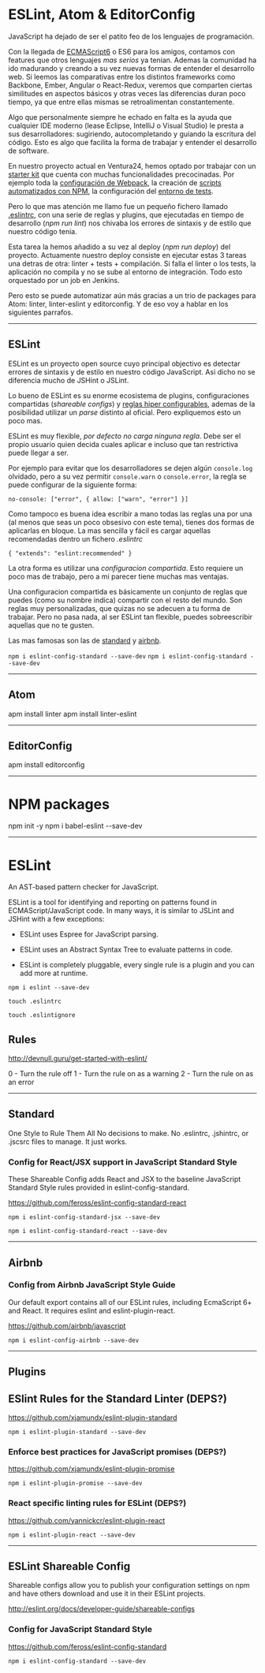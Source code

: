 # ESLint, Atom & EditorConfig

JavaScript ha dejado de ser el patito feo de los lenguajes de programación.

Con la llegada de [ECMAScript6](es6-features.org) o ES6 para los amigos, contamos
con features que otros lenguajes _mas serios_ ya tenian. Ademas la comunidad
ha ido madurando y creando a su vez nuevas formas de entender el desarrollo web.
Si leemos las comparativas entre los distintos frameworks como Backbone,
Ember, Angular o React-Redux, veremos que comparten ciertas similitudes en aspectos
básicos y otras veces las diferencias duran poco tiempo, ya que entre ellas mismas
se retroalimentan constantemente.

Algo que personalmente siempre he echado en falta es la ayuda que cualquier IDE
moderno (lease Eclipse, IntelliJ o Visual Studio) le presta a sus desarrolladores:
sugiriendo, autocompletando y guiando la escritura del código. Esto es algo que
facilita la forma de trabajar y entender el desarrollo de software.

En nuestro proyecto actual en Ventura24, hemos optado por trabajar con un [starter
kit](https://github.com/davezuko/react-redux-starter-kit) que cuenta con muchas
funcionalidades precocinadas. Por ejemplo toda la [configuración de Webpack](https://github.com/davezuko/react-redux-starter-kit/blob/master/build/webpack.config.js), la  creación de [scripts automatizados con NPM](https://github.com/davezuko/react-redux-starter-kit/blob/master/package.json), la configuración del [entorno de tests](https://github.com/davezuko/react-redux-starter-kit/blob/master/tests/test-bundler.js).

Pero lo que mas atención me llamo fue un pequeño fichero llamado [.eslintrc](https://github.com/davezuko/react-redux-starter-kit/blob/master/.eslintrc), con una serie de reglas y plugins, que ejecutadas en tiempo de
 desarrollo (_npm run lint_) nos chivaba los errores de sintaxis y de estilo que nuestro código tenia.

 Esta tarea la hemos añadido a su vez al deploy (_npm run deploy_)  del proyecto. Actuamente nuestro deploy consiste en ejecutar estas 3 tareas
 una detras de otra: linter + tests + compilación. Si falla el linter o los tests,
 la aplicación no compila y no se sube al entorno de integración.
 Todo esto orquestado por un job en Jenkins.

Pero esto se puede automatizar aún más gracias a un trio de packages para Atom:
linter, linter-eslint y editorconfig. Y de eso voy a hablar en los siguientes parrafos.

***

## ESLint

ESLint es un proyecto open source cuyo principal objectivo es detectar
errores de sintaxis y de estilo en nuestro código JavaScript.
Asi dicho no se diferencia mucho de JSHint o JSLint.

Lo bueno de ESLint es su enorme ecosistema de plugins, configuraciones
compartidas (_shareable configs_) y [reglas hiper configurables](http://eslint.org/docs/rules/), ademas de la posibilidad utilizar un _parse_ distinto al oficial.
Pero expliquemos esto un poco mas.

ESLint es muy flexible, *por defecto no carga ninguna regla*.
Debe ser el propio usuario quien decida cuales aplicar e incluso que tan restrictiva
puede llegar a ser.

Por ejemplo para evitar que los desarrolladores se dejen algún <code>console.log</code>
olvidado, pero a su vez permitir <code>console.warn</code> o <code>console.error</code>,
la regla se puede configurar de la siguiente forma:

`no-console: ["error", { allow: ["warn", "error"] }]`

Como tampoco es buena idea escribir a mano todas las reglas una por una
(al menos que seas un poco obsesivo con este tema), tienes dos formas de aplicarlas
en bloque.
La mas sencilla y fácil es cargar aquellas recomendadas dentro un fichero _.eslintrc_

`{
    "extends": "eslint:recommended"
}`

La otra forma es utilizar una *configuracion compartida*. Esto requiere un poco
mas de trabajo, pero a mi parecer tiene muchas mas ventajas.

Una configuracion compartida es básicamente un conjunto de reglas que puedes
(como su nombre indica) compartir con el resto del mundo.
Son reglas muy personalizadas, que quizas no se adecuen a tu forma de trabajar.
Pero no pasa nada, al ser ESLint tan flexible, puedes sobreescribir aquellas que no te gusten.

Las mas famosas son las de [standard](https://github.com/feross/eslint-config-standard)
y [airbnb](https://github.com/airbnb/javascript).

`npm i eslint-config-standard --save-dev`
`npm i eslint-config-standard --save-dev`


****

## Atom

apm install linter
apm install linter-eslint

****

## EditorConfig

apm install editorconfig

***

# NPM packages

npm init -y
npm i babel-eslint --save-dev

***

# ESLint

An AST-based pattern checker for JavaScript.

ESLint is a tool for identifying and reporting on patterns found in ECMAScript/JavaScript code. In many ways, it is similar to JSLint and JSHint with a few exceptions:

* ESLint uses Espree for JavaScript parsing.

* ESLint uses an Abstract Syntax Tree to evaluate patterns in code.

* ESLint is completely pluggable, every single rule is a plugin and you can add more at runtime.

`npm i eslint --save-dev`

`touch .eslintrc`

`touch .eslintignore`

## Rules

http://devnull.guru/get-started-with-eslint/

0 - Turn the rule off
1 - Turn the rule on as a warning
2 - Turn the rule on as an error

***

## Standard

One Style to Rule Them All
No decisions to make. No .eslintrc, .jshintrc, or .jscsrc files to manage. It just works.

### Config for React/JSX support in JavaScript Standard Style

These Shareable Config adds React and JSX to the baseline JavaScript Standard Style rules provided in eslint-config-standard.

https://github.com/feross/eslint-config-standard-react

`npm i eslint-config-standard-jsx --save-dev`

`npm i eslint-config-standard-react --save-dev`

***

## Airbnb

### Config from Airbnb JavaScript Style Guide

Our default export contains all of our ESLint rules, including EcmaScript 6+ and React.
It requires eslint and eslint-plugin-react.

https://github.com/airbnb/javascript

`npm i eslint-config-airbnb --save-dev`

***

## Plugins

## ESlint Rules for the Standard Linter (DEPS?)

https://github.com/xjamundx/eslint-plugin-standard

`npm i eslint-plugin-standard --save-dev`

### Enforce best practices for JavaScript promises (DEPS?)

https://github.com/xjamundx/eslint-plugin-promise

`npm i eslint-plugin-promise --save-dev`

### React specific linting rules for ESLint (DEPS?)

https://github.com/yannickcr/eslint-plugin-react

`npm i eslint-plugin-react --save-dev`

***

## ESLint Shareable Config

Shareable configs allow you to publish your configuration settings on npm and have others download and use it in their ESLint projects.

http://eslint.org/docs/developer-guide/shareable-configs

### Config for JavaScript Standard Style

https://github.com/feross/eslint-config-standard

`npm i eslint-config-standard --save-dev`
